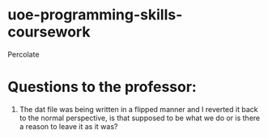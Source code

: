 # uoe-programming-skills-coursework
Percolate


# Questions to the professor:
1. The dat file was being written in a flipped manner and I reverted it back to the normal perspective, is that supposed to be what we do or is there a reason to leave it as it was?